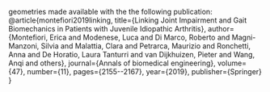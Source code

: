 geometries made available with the the following publication:
@article{montefiori2019linking,
  title={Linking Joint Impairment and Gait Biomechanics in Patients with Juvenile Idiopathic Arthritis},
  author={Montefiori, Erica and Modenese, Luca and Di Marco, Roberto and Magni-Manzoni, Silvia and Malattia, Clara and Petrarca, Maurizio and Ronchetti, Anna and De Horatio, Laura Tanturri and van Dijkhuizen, Pieter and Wang, Anqi and others},
  journal={Annals of biomedical engineering},
  volume={47},
  number={11},
  pages={2155--2167},
  year={2019},
  publisher={Springer}
}
